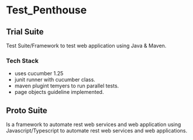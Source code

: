 # Test_Penthouse

## Trial Suite

Test Suite/Framework to test web application using Java & Maven.

### Tech Stack
* uses cucumber 1.25 
* junit runner with cucumber class.
* maven plugint temyers to run parallel tests.
* page objects guideline implemented.


## Proto Suite

Is a framework to automate rest web services and web application using Javascript/Typescript to automate rest web services and web applications. 
